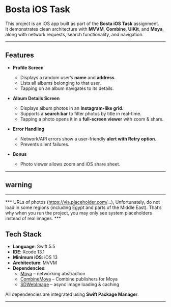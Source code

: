 
# Bosta iOS Task

This project is an iOS app built as part of the **Bosta iOS Task** assignment.  
It demonstrates clean architecture with **MVVM**, **Combine**, **UIKit**, and **Moya**, along with network requests, search functionality, and navigation.

---

##  Features
- **Profile Screen**
  - Displays a random user’s **name** and **address**.
  - Lists all albums belonging to that user.
  - Tapping on an album navigates to its details.

- **Album Details Screen**
  - Displays album photos in an **Instagram-like grid**.
  - Supports a **search bar** to filter photos by title in real-time.
  - Tapping a photo opens it in a **full-screen viewer** with zoom & share.

- **Error Handling**
  - Network/API errors show a user-friendly **alert with Retry option**.
  - Prevents silent failures.

- **Bonus**
  - Photo viewer allows zoom and iOS share sheet.

-------------------
## warning ##
--------------------
*** URLs of photos (https://via.placeholder.com/...), Unfortunately, do not load in some regions (including Egypt and parts of the Middle East).
That’s why when you run the project, you may only see system placeholders instead of real images. ***


## Tech Stack
- **Language**: Swift 5.5
- **IDE**: Xcode 13.1
- **Minimum iOS**: iOS 13
- **Architecture**: MVVM
- **Dependencies**:
  - [Moya](https://github.com/Moya/Moya) – networking abstraction
  - [CombineMoya](https://github.com/Moya/Moya) – Combine publishers for Moya
  - [SDWebImage](https://github.com/SDWebImage/SDWebImage) – async image loading & caching

All dependencies are integrated using **Swift Package Manager**.

---

